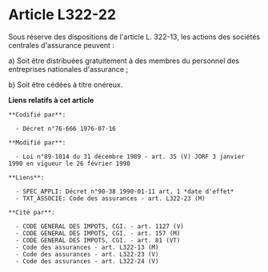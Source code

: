 # Article L322-22

Sous réserve des dispositions de l'article L. 322-13, les actions des sociétés centrales d'assurance peuvent : 

a) Soit être distribuées gratuitement à des membres du personnel des entreprises nationales d'assurance ; 

b) Soit être cédées à titre onéreux.

**Liens relatifs à cet article**

	**Codifié par**:

	  - Décret n°76-666 1976-07-16

	**Modifié par**:

	  - Loi n°89-1014 du 31 décembre 1989 - art. 35 (V) JORF 3 janvier 1990 en vigueur le 26 février 1990

	**Liens**:

	  - SPEC_APPLI: Décret n°90-38 1990-01-11 art. 1 *date d'effet*
	  - TXT_ASSOCIE: Code des assurances - art. L322-23 (M)

	**Cité par**:

	  - CODE GENERAL DES IMPOTS, CGI. - art. 1127 (V)
	  - CODE GENERAL DES IMPOTS, CGI. - art. 157 (M)
	  - CODE GENERAL DES IMPOTS, CGI. - art. 81 (VT)
	  - Code des assurances - art. L322-13 (M)
	  - Code des assurances - art. L322-23 (V)
	  - Code des assurances - art. L322-24 (V)

